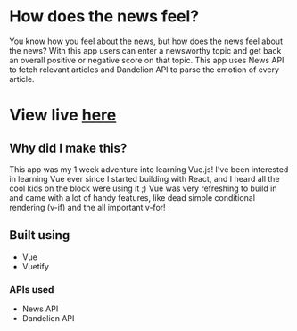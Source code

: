 # How does the news feel?

You know how you feel about the news, but how does the news feel about the news? With this app users can enter a newsworthy topic and get back an overall positive or negative score on that topic. This app uses News API to fetch relevant articles and Dandelion API to parse the emotion of every article. 

# View live [here](https://eager-noether-d1f3ad.netlify.com/#/)

## Why did I make this?

This app was my 1 week adventure into learning Vue.js! I've been interested in learning Vue ever since I started building with React, and I heard all the cool kids on the block were using it ;) Vue was very refreshing to build in and came with a lot of handy features, like dead simple conditional rendering (v-if) and the all important v-for!

## Built using
* Vue
* Vuetify

### APIs used
* News API
* Dandelion API
